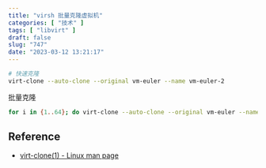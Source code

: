 ```yaml
---
title: "virsh 批量克隆虚拟机"
categories: [ "技术" ]
tags: [ "libvirt" ]
draft: false
slug: "747"
date: "2023-03-12 13:21:17"
---
```



```bash
# 快速克隆
virt-clone --auto-clone --original vm-euler --name vm-euler-2
```

批量克隆

```bash
for i in {1..64}; do virt-clone --auto-clone --original vm-euler --name vm-euler-$i ; done &
```

## Reference

* [virt-clone(1) - Linux man page](https://linux.die.net/man/1/virt-clone)

